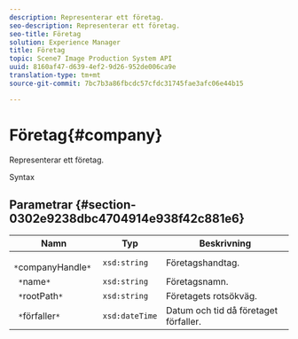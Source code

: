 ```yaml
---
description: Representerar ett företag.
seo-description: Representerar ett företag.
seo-title: Företag
solution: Experience Manager
title: Företag
topic: Scene7 Image Production System API
uuid: 8160af47-d639-4ef2-9d26-952de006ca9e
translation-type: tm+mt
source-git-commit: 7bc7b3a86fbcdc57cfdc31745fae3afc06e44b15

---
```



# Företag{#company}

Representerar ett företag.

Syntax

## Parametrar {#section-0302e9238dbc4704914e938f42c881e6}

| Namn | Typ | Beskrivning |
|---|---|---|
| ` *`companyHandle`*` | `xsd:string` | Företagshandtag. |
| ` *`name`*` | `xsd:string` | Företagsnamn. |
| ` *`rootPath`*` | `xsd:string` | Företagets rotsökväg. |
| ` *`förfaller`*` | `xsd:dateTime` | Datum och tid då företaget förfaller. |

